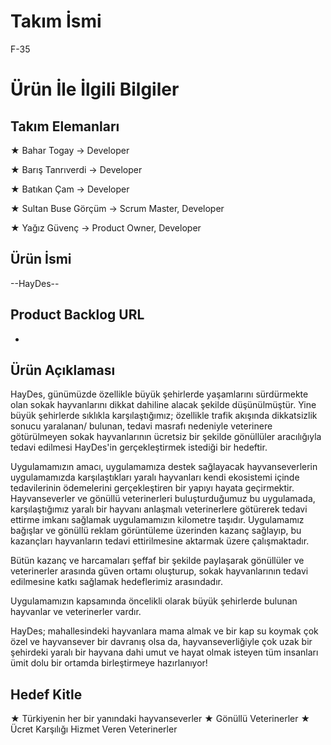 # Takım İsmi
F-35

# Ürün İle İlgili Bilgiler

## Takım Elemanları

★ Bahar Togay -> Developer

★ Barış Tanrıverdi -> Developer

★ Batıkan Çam -> Developer

★ Sultan Buse Görçüm -> Scrum Master, Developer

★ Yağız Güvenç -> Product Owner, Developer

## Ürün İsmi

--HayDes--

## Product Backlog URL
-

## Ürün Açıklaması

HayDes, günümüzde özellikle büyük şehirlerde yaşamlarını sürdürmekte olan sokak hayvanlarını dikkat dahiline alacak şekilde düşünülmüştür. 
Yine büyük şehirlerde sıklıkla karşılaştığımız; özellikle trafik akışında dikkatsizlik sonucu yaralanan/ bulunan, tedavi masrafı nedeniyle veterinere götürülmeyen sokak hayvanlarının
ücretsiz bir şekilde gönüllüler aracılığıyla tedavi edilmesi HayDes'in gerçekleştirmek istediği bir hedeftir.

Uygulamamızın amacı, uygulamamıza destek sağlayacak hayvanseverlerin uygulamamızda karşılaştıkları yaralı hayvanları kendi ekosistemi içinde tedavilerinin ödemelerini gerçekleştiren bir 
yapıyı hayata geçirmektir. 
Hayvanseverler ve gönüllü veterinerleri buluşturduğumuz bu uygulamada, karşılaştığımız yaralı bir hayvanı anlaşmalı veterinerlere götürerek tedavi ettirme imkanı sağlamak uygulamamızın kilometre taşıdır.
Uygulamamız bağışlar ve gönüllü reklam görüntüleme üzerinden kazanç sağlayıp, bu kazançları hayvanların tedavi ettirilmesine aktarmak üzere çalışmaktadır.


Bütün kazanç ve harcamaları şeffaf bir şekilde paylaşarak gönüllüler ve veterinerler arasında güven ortamı oluşturup, sokak hayvanlarının tedavi edilmesine katkı sağlamak hedeflerimiz arasındadır.


Uygulamamızın kapsamında öncelikli olarak büyük şehirlerde bulunan hayvanlar ve veterinerler vardır.

HayDes; mahallesindeki hayvanlara mama almak ve bir kap su koymak çok özel ve hayvansever bir davranış olsa da, hayvanseverliğiyle çok uzak bir şehirdeki yaralı bir hayvana dahi
umut ve hayat olmak isteyen tüm insanları ümit dolu bir ortamda birleştirmeye hazırlanıyor!


## Hedef Kitle

★ Türkiyenin her bir yanındaki hayvanseverler
★ Gönüllü Veterinerler
★ Ücret Karşılığı Hizmet Veren Veterinerler





